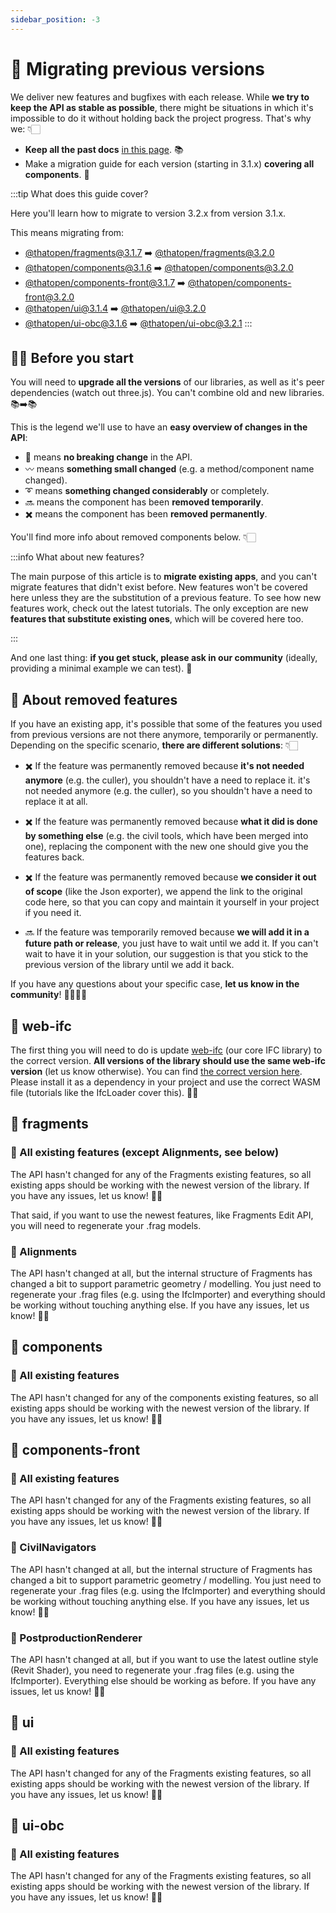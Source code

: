 ```yaml
---
sidebar_position: -3
---
```


# 🔄️ Migrating previous versions

We deliver new features and bugfixes with each release. While **we try to keep the API as stable as possible**, there might be situations in which it's impossible to do it without holding back the project progress. That's why we: 👇🏻

- **Keep all the past docs** [in this page](https://thatopen.github.io/engine_past-docs/). 📚
- Make a migration guide for each version (starting in 3.1.x) **covering all components**. 🚀

:::tip What does this guide cover?

Here you'll learn how to migrate to version 3.2.x from version 3.1.x.

This means migrating from:

- [@thatopen/fragments@3.1.7](https://www.npmjs.com/package/@thatopen/fragments/v/3.1.7) ➡️ [@thatopen/fragments@3.2.0](https://www.npmjs.com/package/@thatopen/fragments/v/3.2.0)
- [@thatopen/components@3.1.6](https://www.npmjs.com/package/@thatopen/components/v/3.1.6) ➡️ [@thatopen/components@3.2.0](https://www.npmjs.com/package/@thatopen/components/v/3.2.0)
- [@thatopen/components-front@3.1.7](https://www.npmjs.com/package/@thatopen/components-front/v/3.1.7) ➡️ [@thatopen/components-front@3.2.0](https://www.npmjs.com/package/@thatopen/components-front/v/3.2.0)
- [@thatopen/ui@3.1.4](https://www.npmjs.com/package/@thatopen/ui/v/3.1.4) ➡️ [@thatopen/ui@3.2.0](https://www.npmjs.com/package/@thatopen/ui/v/3.2.0)
- [@thatopen/ui-obc@3.1.6](https://www.npmjs.com/package/@thatopen/ui-obc/v/3.1.6) ➡️ [@thatopen/ui-obc@3.2.1](https://www.npmjs.com/package/@thatopen/ui-obc/v/3.2.1)
:::

## ☝🏻 Before you start

You will need to **upgrade all the versions** of our libraries, as well as it's peer dependencies (watch out three.js). You can't combine old and new libraries. 📚➡️📚

This is the legend we'll use to have an **easy overview of changes in the API**:

- 🟰 means **no breaking change** in the API.
- 〰️ means **something small changed** (e.g. a method/component name changed).
- ➰ means **something changed considerably** or completely.
- 🔜 means the component has been **removed temporarily**. 
- ✖️ means the component has been **removed permanently**.

You'll find more info about removed components below. 👇🏻

:::info What about new features?

The main purpose of this article is to **migrate existing apps**, and you can't migrate features that didn't exist before. New features won't be covered here unless they are the substitution of a previous feature. To see how new features work, check out the latest tutorials. The only exception are new **features that substitute existing ones**, which will be covered here too.

:::

And one last thing: **if you get stuck, please ask in our community** (ideally, providing a minimal example we can test). 🫡

## 🛑 About removed features

If you have an existing app, it's possible that some of the features you used from previous versions are not there anymore, temporarily or permanently. Depending on the specific scenario, **there are different solutions**: 👇🏻

- ✖️ If the feature was permanently removed because **it's not needed anymore** (e.g. the culler), you shouldn't have a need to replace it.
 it's not needed anymore (e.g. the culler), so you shouldn't have a need to replace it at all.

- ✖️ If the feature was permanently removed because **what it did is done by something else** (e.g. the civil tools, which have been merged into one), replacing the component with the new one should give you the features back.

- ✖️ If the feature was permanently removed because **we consider it out of scope** (like the Json exporter), we append the link to the original code here, so that you can copy and maintain it yourself in your project if you need it.

- 🔜 If the feature was temporarily removed because **we will add it in a future path or release**, you just have to wait until we add it. If you can't wait to have it in your solution, our suggestion is that you stick to the previous version of the library until we add it back.

If you have any questions about your specific case, **let us know in the community**! 🫱🏻‍🫲🏻

## 📗 web-ifc

The first thing you will need to do is update [web-ifc](https://www.npmjs.com/web-ifc) (our core IFC library) to the correct version. **All versions of the library should use the same web-ifc version** (let us know otherwise). You can find [the correct version here](https://github.com/ThatOpen/engine_components/blob/main/packages/core/package.json). Please install it as a dependency in your project and use the correct WASM file (tutorials like the IfcLoader cover this). 🙏🏻

## 📘 fragments

### 🟰 All existing features (except Alignments, see below)

The API hasn't changed for any of the Fragments existing features, so all existing apps should be working with the newest version of the library. If you have any issues, let us know! 👍🏻

That said, if you want to use the newest features, like Fragments Edit API, you will need to regenerate your .frag models.


### 🟰 Alignments

The API hasn't changed at all, but the internal structure of Fragments has changed a bit to support parametric geometry / modelling. You just need to regenerate your .frag files (e.g. using the IfcImporter) and everything should be working without touching anything else. If you have any issues, let us know! 👍🏻


## 📙 components

### 🟰 All existing features

The API hasn't changed for any of the components existing features, so all existing apps should be working with the newest version of the library. If you have any issues, let us know! 👍🏻


## 📕 components-front

### 🟰 All existing features

The API hasn't changed for any of the Fragments existing features, so all existing apps should be working with the newest version of the library. If you have any issues, let us know! 👍🏻


### 🟰 CivilNavigators

The API hasn't changed at all, but the internal structure of Fragments has changed a bit to support parametric geometry / modelling. You just need to regenerate your .frag files (e.g. using the IfcImporter) and everything should be working without touching anything else. If you have any issues, let us know! 👍🏻

### 🟰 PostproductionRenderer

The API hasn't changed at all, but if you want to use the latest outline style (Revit Shader), you need to regenerate your .frag files (e.g. using the IfcImporter). Everything else should be working as before. If you have any issues, let us know! 👍🏻

## 📔 ui

### 🟰 All existing features

The API hasn't changed for any of the Fragments existing features, so all existing apps should be working with the newest version of the library. If you have any issues, let us know! 👍🏻

## 📓 ui-obc

### 🟰 All existing features

The API hasn't changed for any of the Fragments existing features, so all existing apps should be working with the newest version of the library. If you have any issues, let us know! 👍🏻


